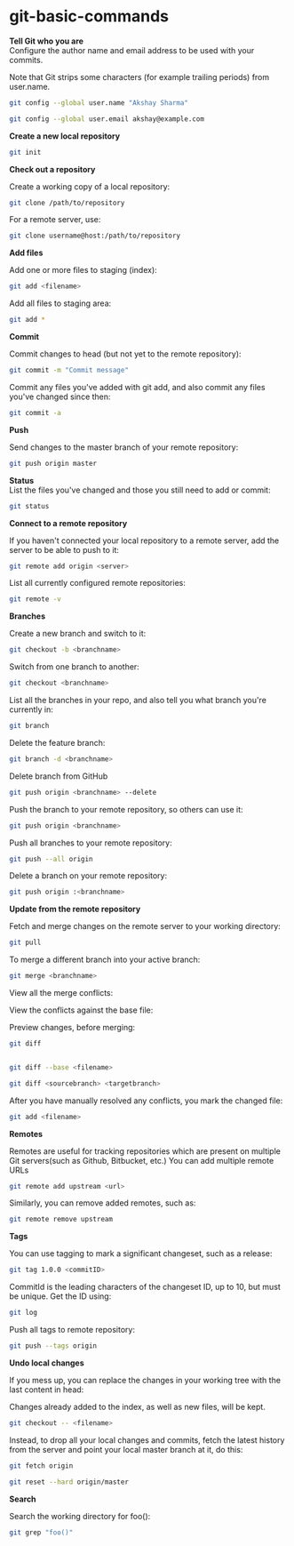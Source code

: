 # git-basic-commands

**Tell Git who you are**	
Configure the author name and email address to be used with your commits.

Note that Git strips some characters (for example trailing periods) from user.name.
```bash
git config --global user.name "Akshay Sharma"

git config --global user.email akshay@example.com
```
**Create a new local repository**

```bash 	
git init
```

**Check out a repository**

Create a working copy of a local repository:
```bash
git clone /path/to/repository
```
For a remote server, use:	

```bash
git clone username@host:/path/to/repository
```

**Add files**

Add one or more files to staging (index):	
```bash
git add <filename>
```
Add all files to staging area:
```bash
git add *
```

**Commit**

Commit changes to head (but not yet to the remote repository):	
```bash
git commit -m "Commit message"
```
Commit any files you've added with git add, and also commit any files you've changed since then:	
```bash
git commit -a
```

**Push**

Send changes to the master branch of your remote repository:	
```bash
git push origin master
```
**Status**	
List the files you've changed and those you still need to add or commit:	
```bash
git status
```
**Connect to a remote repository**

If you haven't connected your local repository to a remote server, add the server to be able to push to it:

```bash
git remote add origin <server>
```

List all currently configured remote repositories:	
```bash
git remote -v
```

**Branches**

Create a new branch and switch to it:	
```bash
git checkout -b <branchname>
```
Switch from one branch to another:	
```bash
git checkout <branchname>
```
List all the branches in your repo, and also tell you what branch you're currently in:	
```bash
git branch
```
Delete the feature branch:	
```bash
git branch -d <branchname>
```
Delete branch from GitHub
```bash
git push origin <branchname> --delete
```
Push the branch to your remote repository, so others can use it:	
```bash
git push origin <branchname>
```
Push all branches to your remote repository:	
```bash
git push --all origin
```
Delete a branch on your remote repository:	
```bash
git push origin :<branchname>
```
**Update from the remote repository**

 

Fetch and merge changes on the remote server to your working directory:	
```bash
git pull
```
To merge a different branch into your active branch:	
```bash
git merge <branchname>
```
View all the merge conflicts:

View the conflicts against the base file:

Preview changes, before merging:
```bash
git diff


git diff --base <filename>

git diff <sourcebranch> <targetbranch>
```
After you have manually resolved any conflicts, you mark the changed file:	
```bash
git add <filename>
```
**Remotes**

Remotes are useful for tracking repositories which are present on multiple Git
servers(such as Github, Bitbucket, etc.)
You can add multiple remote URLs
```bash
git remote add upstream <url>
```
Similarly, you can remove added remotes, such as:
```bash
git remote remove upstream
```

**Tags**

You can use tagging to mark a significant changeset, such as a release:	
```bash
git tag 1.0.0 <commitID>
```
CommitId is the leading characters of the changeset ID, up to 10, but must be unique. Get the ID using:	
```bash
git log
```
Push all tags to remote repository:	
```bash
git push --tags origin
```

**Undo local changes**

If you mess up, you can replace the changes in your working tree with the last content in head:

Changes already added to the index, as well as new files, will be kept.
```bash
git checkout -- <filename>
```

Instead, to drop all your local changes and commits, fetch the latest history from the server and point your local master branch at it, do this:	
```bash
git fetch origin

git reset --hard origin/master
```
**Search**

Search the working directory for foo():
```bash
git grep "foo()"
```
